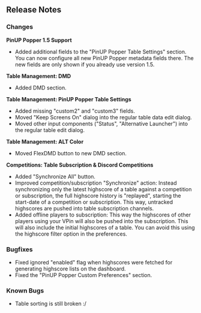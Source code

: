 ## Release Notes


### Changes

**PinUP Popper 1.5 Support**

- Added additional fields to the "PinUP Popper Table Settings" section. You can now configure all new PinUP Popper metadata fields there. The new fields are only shown if you already use version 1.5.
 

**Table Management: DMD**

- Added DMD section.

**Table Management: PinUP Popper Table Settings**

- Added missing "custom2" and "custom3" fields.
- Moved "Keep Screens On" dialog into the regular table data edit dialog.
- Moved other input components ("Status", "Alternative Launcher") into the regular table edit dialog.

**Table Management: ALT Color**

- Moved FlexDMD button to new DMD section.

**Competitions: Table Subscription & Discord Competitions**

- Added "Synchronize All" button.
- Improved competition/subscription "Synchronize" action: Instead synchronizing only the latest highscore of a table against a competition or subscription, the full highscore history is "replayed", starting the start-date of a competition or subscription. This way, untracked highscores are pushed into table subscription channels.
- Added offline players to subscription: This way the highscores of other players using your VPin will also be pushed into the subscription. This will also include the initial highscores of a table. You can avoid this using the highscore filter option in the preferences. 

### Bugfixes

- Fixed ignored "enabled" flag when highscores were fetched for generating highscore lists on the dashboard.
- Fixed the "PinUP Popper Custom Preferences" section.

### Known Bugs

- Table sorting is still broken :/